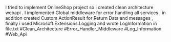 I tried to implement OnlineShop project so i created clean architecture webapi . I implemented Global middleware for error handling all services ,
in addition created Custom ActionResult  for Return Data and messages , finally i used Microsoft.Extensions.Logging and wrote LogInformation in file.txt
#Clean_Architecture 
#Error_Handler_Middleware 
#Log_Information
#Web_Api
